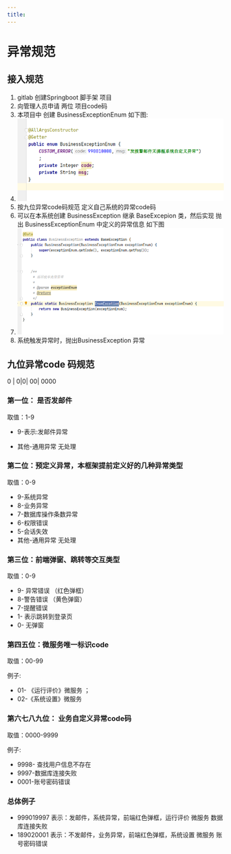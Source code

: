```yaml
---
title:
---
```

# 异常规范

## 接入规范

1. gitlab 创建Springboot 脚手架 项目 
2. 向管理人员申请 两位 项目code码
3. 本项目中 创建 BusinessExceptionEnum  如下图:
4. ![image-20221108183803673](../../ImgSource/image-20221108183803673.png)
5. 按九位异常code码规范 定义自己系统的异常code码
6. 可以在本系统创建 BusinessException 继承 BaseExcepion 类，然后实现 抛出 BusinessExceptionEnum   中定义的异常信息 如下图
7. ![image-20221108185011195](../../ImgSource/image-20221108185011195.png)
8. 系统触发异常时，抛出BusinessException 异常

## 九位异常code 码规范

0 | 0|0| 00| 0000

### 第一位： 是否发邮件

取值：1-9

* 9-表示:发邮件异常

* 其他-通用异常 无处理

### 第二位：预定义异常，本框架提前定义好的几种异常类型



取值：0-9

* 9-系统异常
* 8-业务异常
* 7-数据库操作条数异常
* 6-权限错误
* 5-会话失效
* 其他-通用异常 无处理

###  第三位：前端弹窗、跳转等交互类型

取值：0-9

* 9- 异常错误 （红色弹框）
* 8-警告错误  （黄色弹窗）
* 7-提醒错误  
* 1- 表示跳转到登录页
* 0- 无弹窗

### 第四五位：微服务唯一标识code

取值：00-99

例子: 

* 01- 《运行评价》微服务 ；
* 02-《系统设置》微服务



### 第六七八九位： 业务自定义异常code码

取值：0000-9999

例子:

* 9998- 查找用户信息不存在
* 9997-数据库连接失败
* 0001-账号密码错误

### 总体例子

* 999019997 表示：发邮件，系统异常，前端红色弹框，运行评价 微服务  数据库连接失败
* 189020001 表示：不发邮件，业务异常，前端红色弹框，系统设置 微服务  账号密码错误



